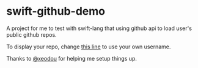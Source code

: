 swift-github-demo
=================

A project for me to test with swift-lang that using github api to load user's public github repos.

To display your repo, change [this line](https://github.com/fraserxu/swift-github-demo/blob/master/swift-github-demo/ViewController.swift#L19) to use your own username.

Thanks to [@xeodou](https://github.com/xeodou) for helping me setup things up.
